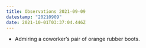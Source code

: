 ```yaml
---
title: Observations 2021-09-09
datestamp: "20210909"
date: 2021-10-01T03:37:04.446Z
---
```

- Admiring a coworker’s pair of orange rubber boots.